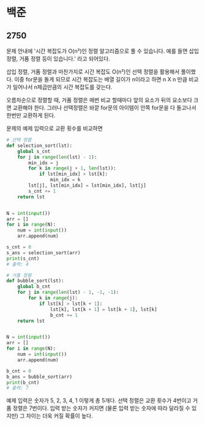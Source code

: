 # 백준

## 2750

문제 안내에 '시간 복잡도가 O(n²)인 정렬 알고리즘으로 풀 수 있습니다. 예를 들면 삽입 정렬, 거품 정렬 등이 있습니다.' 라고 되어있다.

삽입 정렬, 거품 정렬과 마찬가지로 시간 복잡도 O(n²)인 선택 정렬을 활용해서 풀이했다. 이중 for문을 돌게 되므로 시간 복잡도는 배열 길이가 n이라고 하면 n X n 만큼 비교가 일어나서 n제곱만큼의 시간 복잡도를 갖는다.

오름차순으로 정렬할 때, 거품 정렬은 매번 비교 할때마다 앞의 요소가 뒤의 요소보다 크면 교환해야 한다. 그러나 선택정렬은 바깥 for문의 아이템이 안쪽 for문을 다 돌고나서 한번만 교환하게 된다.



문제의 예제 입력으로 교환 횟수를 비교하면

```python
# 선택 정렬
def selection_sort(lst):
    global s_cnt
    for j in range(len(lst) - 1):
        min_idx = j
        for k in range(j + 1, len(lst)):
            if lst[min_idx] > lst[k]:
                min_idx = k
        lst[j], lst[min_idx] = lst[min_idx], lst[j]
        s_cnt += 1
    return lst


N = int(input())
arr = []
for i in range(N):
    num = int(input())
    arr.append(num)

s_cnt = 0
s_ans = selection_sort(arr)
print(s_cnt)
# 출력: 4
```

```python
# 거품 정렬
def bubble_sort(lst):
    global b_cnt
    for j in range(len(lst) - 1, -1, -1):
        for k in range(j):
            if lst[k] > lst[k + 1]:
                lst[k], lst[k + 1] = lst[k + 1], lst[k]
                b_cnt += 1
    return lst


N = int(input())
arr = []
for i in range(N):
    num = int(input())
    arr.append(num)

b_cnt = 0
b_ans = bubble_sort(arr)
print(b_cnt)
# 출력: 7
```



예제 입력은 숫자가 5, 2, 3, 4, 1 이렇게 총 5개다. 선택 정렬은 교환 횟수가 4번이고 거품 정렬은 7번이다. 입력 받는 숫자가 커지면 (물론 입력 받는 숫자에 따라 달라질 수 있지만) 그 차이는 더욱 커질 확률이 높다.

